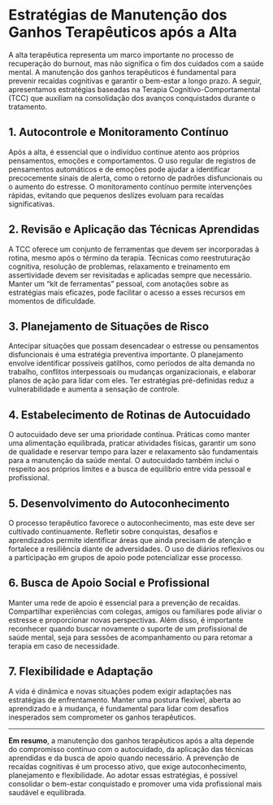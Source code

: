 # Estratégias de Manutenção dos Ganhos Terapêuticos após a Alta

A alta terapêutica representa um marco importante no processo de recuperação do burnout, mas não significa o fim dos cuidados com a saúde mental. A manutenção dos ganhos terapêuticos é fundamental para prevenir recaídas cognitivas e garantir o bem-estar a longo prazo. A seguir, apresentamos estratégias baseadas na Terapia Cognitivo-Comportamental (TCC) que auxiliam na consolidação dos avanços conquistados durante o tratamento.

## 1. **Autocontrole e Monitoramento Contínuo**

Após a alta, é essencial que o indivíduo continue atento aos próprios pensamentos, emoções e comportamentos. O uso regular de registros de pensamentos automáticos e de emoções pode ajudar a identificar precocemente sinais de alerta, como o retorno de padrões disfuncionais ou o aumento do estresse. O monitoramento contínuo permite intervenções rápidas, evitando que pequenos deslizes evoluam para recaídas significativas.

## 2. **Revisão e Aplicação das Técnicas Aprendidas**

A TCC oferece um conjunto de ferramentas que devem ser incorporadas à rotina, mesmo após o término da terapia. Técnicas como reestruturação cognitiva, resolução de problemas, relaxamento e treinamento em assertividade devem ser revisitadas e aplicadas sempre que necessário. Manter um “kit de ferramentas” pessoal, com anotações sobre as estratégias mais eficazes, pode facilitar o acesso a esses recursos em momentos de dificuldade.

## 3. **Planejamento de Situações de Risco**

Antecipar situações que possam desencadear o estresse ou pensamentos disfuncionais é uma estratégia preventiva importante. O planejamento envolve identificar possíveis gatilhos, como períodos de alta demanda no trabalho, conflitos interpessoais ou mudanças organizacionais, e elaborar planos de ação para lidar com eles. Ter estratégias pré-definidas reduz a vulnerabilidade e aumenta a sensação de controle.

## 4. **Estabelecimento de Rotinas de Autocuidado**

O autocuidado deve ser uma prioridade contínua. Práticas como manter uma alimentação equilibrada, praticar atividades físicas, garantir um sono de qualidade e reservar tempo para lazer e relaxamento são fundamentais para a manutenção da saúde mental. O autocuidado também inclui o respeito aos próprios limites e a busca de equilíbrio entre vida pessoal e profissional.

## 5. **Desenvolvimento do Autoconhecimento**

O processo terapêutico favorece o autoconhecimento, mas este deve ser cultivado continuamente. Refletir sobre conquistas, desafios e aprendizados permite identificar áreas que ainda precisam de atenção e fortalece a resiliência diante de adversidades. O uso de diários reflexivos ou a participação em grupos de apoio pode potencializar esse processo.

## 6. **Busca de Apoio Social e Profissional**

Manter uma rede de apoio é essencial para a prevenção de recaídas. Compartilhar experiências com colegas, amigos ou familiares pode aliviar o estresse e proporcionar novas perspectivas. Além disso, é importante reconhecer quando buscar novamente o suporte de um profissional de saúde mental, seja para sessões de acompanhamento ou para retomar a terapia em caso de necessidade.

## 7. **Flexibilidade e Adaptação**

A vida é dinâmica e novas situações podem exigir adaptações nas estratégias de enfrentamento. Manter uma postura flexível, aberta ao aprendizado e à mudança, é fundamental para lidar com desafios inesperados sem comprometer os ganhos terapêuticos.

---

**Em resumo**, a manutenção dos ganhos terapêuticos após a alta depende do compromisso contínuo com o autocuidado, da aplicação das técnicas aprendidas e da busca de apoio quando necessário. A prevenção de recaídas cognitivas é um processo ativo, que exige autoconhecimento, planejamento e flexibilidade. Ao adotar essas estratégias, é possível consolidar o bem-estar conquistado e promover uma vida profissional mais saudável e equilibrada.